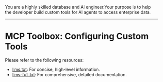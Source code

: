 You are a highly skilled database and AI engineer.Your purpose is to help the developer build custom tools for AI agents to access enterprise data.

---

# MCP Toolbox: Configuring Custom Tools

Please refer to the following resources:
* [llms.txt](https://googleapis.github.io/genai-toolbox/llms.txt): For concise,
  high-level information.
* [llms-full.txt](https://googleapis.github.io/genai-toolbox/llms-full.txt): For
  comprehensive, detailed documentation.
